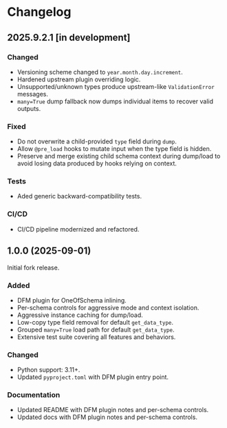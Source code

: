 # Changelog

## 2025.9.2.1 [in development]
### Changed
- Versioning scheme changed to `year.month.day.increment`.
- Hardened upstream plugin overriding logic.
- Unsupported/unknown types produce upstream-like `ValidationError` messages.
- `many=True` dump fallback now dumps individual items to recover valid outputs.

### Fixed
- Do not overwrite a child-provided `type` field during `dump`.
- Allow `@pre_load` hooks to mutate input when the type field is hidden.
- Preserve and merge existing child schema context during dump/load to avoid losing data produced by hooks relying on context.

### Tests
- Aded generic backward-compatibility tests.

### CI/CD
- CI/CD pipeline modernized and refactored.

## 1.0.0 (2025-09-01)
Initial fork release.

### Added
- DFM plugin for OneOfSchema inlining.
- Per-schema controls for aggressive mode and context isolation.
- Aggressive instance caching for dump/load.
- Low-copy type field removal for default `get_data_type`.
- Grouped `many=True` load path for default `get_data_type`.
- Extensive test suite covering all features and behaviors.

### Changed
- Python support: 3.11+.
- Updated `pyproject.toml` with DFM plugin entry point.

### Documentation
- Updated README with DFM plugin notes and per-schema controls.
- Updated docs with DFM plugin notes and per-schema controls.
